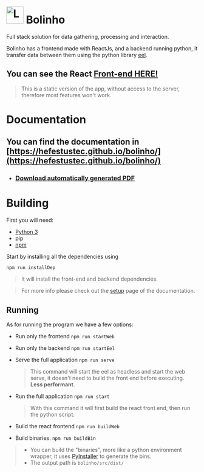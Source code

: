 #  <img src="docs/./LogoBolinho512.png" width="45" height="45" alt="Logo"/> Bolinho

Full stack solution for data gathering, processing and interaction.

Bolinho has a frontend made with ReactJs, and a backend running python, it transfer data between them using the python library [eel](https://github.com/python-eel/Eel).

## You can see the React [Front-end HERE!](https://hefestustec.github.io/bolinho/build/)
> This is a static version of the app, without access to the server, therefore most features won't work.

# Documentation

## You can find the documentation in [https://hefestustec.github.io/bolinho/](https://hefestustec.github.io/bolinho/)

* ### [Download automatically generated PDF](https://github.com/HefestusTec/bolinho/raw/gh-pages/pdf/document.pdf)


# Building

First you will need:
* [Python 3](https://www.python.org/)
* pip
* [npm](https://www.npmjs.com/)

Start by installing all the dependencies using

`npm run installDep`

> It will install the front-end and backend dependencies.

> For more info please check out the [setup](https://hefestustec.github.io/bolinho/setup/) page of the documentation.

## Running

As for running the program we have a few options:

* Run only the frontend `npm run startWeb`

* Run only the backend `npm run startEel`

* Serve the full application `npm run serve`
    > This command will start the eel as headless and start the web serve, it doesn't need to build the front end before executing. **Less performant**.


* Run the full application `npm run start`
    > With this command it will first build the react front end, then run the python script.

* Build the react frontend `npm run buildWeb`

* Build binaries. `npm run buildBin`
> * You can build the "binaries", more like a python environment wrapper, it uses [PyInstaller](https://pyinstaller.org/en/stable/) to generate the bins.
> * The output path is `bolinho/src/dist/`
